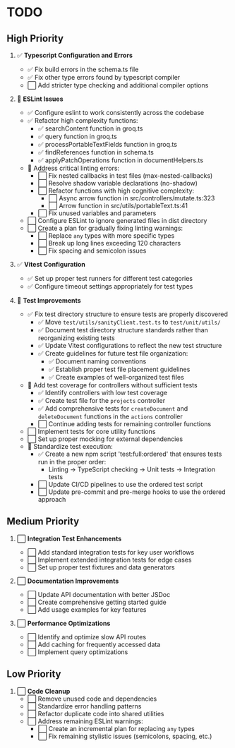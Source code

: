 # TODO

## High Priority
1. ✅ **Typescript Configuration and Errors**
   - ✅ Fix build errors in the schema.ts file
   - ✅ Fix other type errors found by typescript compiler
   - ⬜ Add stricter type checking and additional compiler options

2. 🔄 **ESLint Issues**
   - ✅ Configure eslint to work consistently across the codebase
   - ✅ Refactor high complexity functions:
     - ✅ searchContent function in groq.ts
     - ✅ query function in groq.ts 
     - ✅ processPortableTextFields function in groq.ts
     - ✅ findReferences function in schema.ts
     - ✅ applyPatchOperations function in documentHelpers.ts
   - 🔄 Address critical linting errors:
     - ⬜ Fix nested callbacks in test files (max-nested-callbacks)
     - ⬜ Resolve shadow variable declarations (no-shadow)
     - ⬜ Refactor functions with high cognitive complexity:
       - ⬜ Async arrow function in src/controllers/mutate.ts:323
       - ⬜ Arrow function in src/utils/portableText.ts:41
     - ⬜ Fix unused variables and parameters
   - ⬜ Configure ESLint to ignore generated files in dist directory
   - ⬜ Create a plan for gradually fixing linting warnings:
     - ⬜ Replace `any` types with more specific types
     - ⬜ Break up long lines exceeding 120 characters
     - ⬜ Fix spacing and semicolon issues

3. ✅ **Vitest Configuration**
   - ✅ Set up proper test runners for different test categories
   - ✅ Configure timeout settings appropriately for test types

4. 🔄 **Test Improvements**
   - ✅ Fix test directory structure to ensure tests are properly discovered
     - ✅ Move `test/utils/sanityClient.test.ts` to `test/unit/utils/`
     - ✅ Document test directory structure standards rather than reorganizing existing tests
     - ✅ Update Vitest configurations to reflect the new test structure
     - ✅ Create guidelines for future test file organization:
       - ✅ Document naming conventions
       - ✅ Establish proper test file placement guidelines
       - ✅ Create examples of well-organized test files
   - 🔄 Add test coverage for controllers without sufficient tests
     - ✅ Identify controllers with low test coverage
     - ✅ Create test file for the `projects` controller
     - ✅ Add comprehensive tests for `createDocument` and `deleteDocument` functions in the `actions` controller
     - ⬜ Continue adding tests for remaining controller functions
   - ⬜ Implement tests for core utility functions
   - ⬜ Set up proper mocking for external dependencies
   - 🔄 Standardize test execution:
     - ✅ Create a new npm script 'test:full:ordered' that ensures tests run in the proper order:
       - Linting → TypeScript checking → Unit tests → Integration tests
     - ⬜ Update CI/CD pipelines to use the ordered test script
     - ⬜ Update pre-commit and pre-merge hooks to use the ordered approach

## Medium Priority
1. ⬜ **Integration Test Enhancements**
   - ⬜ Add standard integration tests for key user workflows
   - ⬜ Implement extended integration tests for edge cases
   - ⬜ Set up proper test fixtures and data generators

2. ⬜ **Documentation Improvements**
   - ⬜ Update API documentation with better JSDoc
   - ⬜ Create comprehensive getting started guide
   - ⬜ Add usage examples for key features

3. ⬜ **Performance Optimizations**
   - ⬜ Identify and optimize slow API routes
   - ⬜ Add caching for frequently accessed data
   - ⬜ Implement query optimizations

## Low Priority
1. ⬜ **Code Cleanup**
   - ⬜ Remove unused code and dependencies
   - ⬜ Standardize error handling patterns
   - ⬜ Refactor duplicate code into shared utilities
   - ⬜ Address remaining ESLint warnings:
     - ⬜ Create an incremental plan for replacing `any` types
     - ⬜ Fix remaining stylistic issues (semicolons, spacing, etc.)

